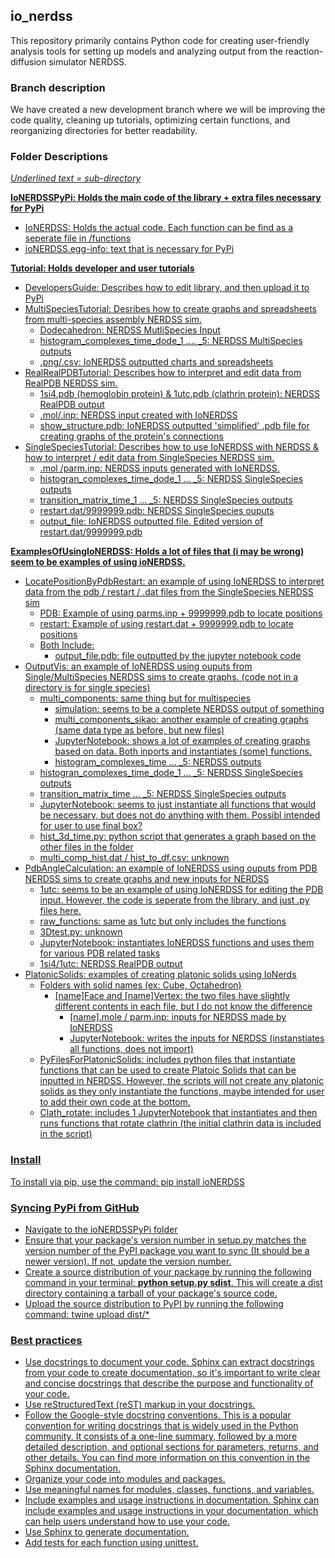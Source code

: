 ## io_nerdss

This repository primarily contains Python code for creating user-friendly analysis tools for setting up models and analyzing output from the reaction-diffusion simulator NERDSS.

### Branch description

We have created a new development branch where we will be improving the code quality, cleaning up tutorials, optimizing certain functions, and reorganizing directories for better readability.

### Folder Descriptions
*<u>Underlined text = sub-directory<u>*

**IoNERDSSPyPi: Holds the main code of the library + extra files necessary for PyPi**
 - <u>IoNERDSS:</u> Holds the actual code. Each function can be find as a seperate file in /functions
 - <u>ioNERDSS.egg-info:</u> text that is necessary for PyPi


**Tutorial: Holds developer and user tutorials**
 - <u>DevelopersGuide:</u> Describes how to edit library, and then upload it to PyPi
 - <u>MultiSpeciesTutorial:</u> Desribes how to create graphs and spreadsheets from multi-species assembly NERDSS sim.
    - <u>Dodecahedron:</u> NERDSS MutliSpecies Input
    - histogram_complexes_time_dode_1 .... _5: NERDSS MultiSpecies outputs
    - .png/.csv: IoNERDSS outputted charts and spreadsheets
 - <u>RealRealPDBTutorial:</u> Describes how to interpret and edit data from RealPDB NERDSS sim.
    - 1si4.pdb (hemoglobin protein) & 1utc.pdb (clathrin protein): NERDSS RealPDB output
    - .mol/.inp: NERDSS input created with IoNERDSS
    - show_structure.pdb:  IoNERDSS outputted 'simplified' .pdb file for creating graphs of the protein's connections
 - <u>SingleSpeciesTutorial:</u> Describes how to use IoNERDSS with NERDSS & how to interpret / edit data from SingleSpecies NERDSS sim.
    - .mol /parm.inp: NERDSS inputs generated with IoNERDSS.
    - histogran_complexes_time_dode_1 ... _5: NERDSS SingleSpecies outputs
    - transition_matrix_time_1 ... _5: NERDSS SingleSpecies outputs
    - restart.dat/9999999.pdb: NERDSS SingleSpecies ouputs
    - output_file: IoNERDSS outputted file. Edited version of restart.dat/9999999.pdb


**ExamplesOfUsingIoNERDSS: Holds a lot of files that (i may be wrong) seem to be examples of using ioNERDSS.**
 - <u>LocatePositionByPdbRestart</u>: an example of using IoNERDSS to interpret data from the pdb / restart / .dat files from the SingleSpecies NERDSS sim
    - <u>PDB:</u> Example of using parms.inp + 9999999.pdb to locate positions
    - <u>restart:</u> Example of using restart.dat + 9999999.pdb to locate positions
    - Both Include:
        - output_file.pdb: file outputted by the jupyter notebook code
 - <u>OutputVis:</u> an example of IoNERDSS using ouputs from Single/MultiSpecies NERDSS sims to create graphs. (code not in a directory is for single species)
     - <u>multi_components:</u> same thing but for multispecies
        - <u>simulation:</u> seems to be a complete NERDSS output of something
        - <u>multi_components_sikao:</u> another example of creating graphs (same data type as before, but new files)
        - JupyterNotebook: shows a lot of examples of creating graphs based on data. Both inports and instantiates (some) functions.
        - histogram_complexes_time ... _5: NERDSS outputs
    - histogran_complexes_time_dode_1 ... _5: NERDSS SingleSpecies outputs
    - transition_matrix_time ... _5: NERDSS SingleSpecies outputs
    - JupyterNotebook: seems to just instantiate all functions that would be necessary, but does not do anything with them. Possibl intended for user to use final box?
    - hist_3d_time.py: python script that generates a graph based on the other files in the folder
    - multi_comp_hist.dat / hist_to_df.csv: unknown
 - <u>PdbAngleCalculation:</u> an example of IoNERDSS using ouputs from PDB NERDSS sims to create graphs and new inputs for NERDSS
    - <u>1utc</u>: seems to be an example of using IoNERDSS for editing the PDB input. However, the code is seperate from the library, and just .py files here. 
    - <u>raw_functions:</u> same as 1utc but only includes the functions
    - 3Dtest.py: unknown
    - JupyterNotebook: instantiates IoNERDSS functions and uses them for various PDB related tasks
    - 1si4/1utc: NERDSS RealPDB output
 - <u>PlatonicSolids:</u> examples of creating platonic solids using IoNerds
    - Folders with solid names (ex: Cube, Octahedron)
        - <u>[name]Face</u> and <u>[name]Vertex:</u> the two files have slightly different contents in each file, but I do not know the difference
            - [name].mole / parm.inp: inputs for NERDSS made by IoNERDSS
            - JupyterNotebook: writes the inputs for NERDSS (instanstiates all functions, does not import)
    - <u>PyFilesForPlatonicSolids:</u> includes python files that instantiate functions that can be used to create Platoic Solids that can be inputted in NERDSS. However, the scripts will not create any platonic solids as they only instantiate the functions, maybe intended for user to add their own code at the bottom.
    - <u>Clath_rotate:</u> includes 1 JupyterNotebook that instantiates and then runs functions that rotate clathrin (the initial clathrin data is included in the script)



### Install

To install via pip, use the command: 
pip install ioNERDSS

### Syncing PyPi from GitHub

- Navigate to the ioNERDSSPyPi folder
- Ensure that your package's version number in setup.py matches the version number of the PyPI package you want to sync (It should be a newer version). If not, update the version number.
- Create a source distribution of your package by running the following command in your terminal: **python setup.py sdist**. This will create a dist directory containing a tarball of your package's source code.
- Upload the source distribution to PyPI by running the following command: twine upload dist/*

### Best practices

- Use docstrings to document your code. Sphinx can extract docstrings from your code to create documentation, so it's important to write clear and concise docstrings that describe the purpose and functionality of your code.
- Use reStructuredText (reST) markup in your docstrings.
- Follow the Google-style docstring conventions. This is a popular convention for writing docstrings that is widely used in the Python community. It consists of a one-line summary, followed by a more detailed description, and optional sections for parameters, returns, and other details. You can find more information on this convention in the Sphinx documentation.
- Organize your code into modules and packages.
- Use meaningful names for modules, classes, functions, and variables.
- Include examples and usage instructions in documentation. Sphinx can include examples and usage instructions in your documentation, which can help users understand how to use your code.
- Use Sphinx to generate documentation.
- Add tests for each function using unittest.

